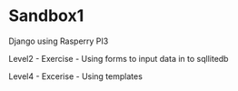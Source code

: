 # Sandbox1
 Django using Rasperry PI3


Level2 - Exercise - Using forms to input data in to sqllitedb  
    

Level4 - Excerise  - Using templates  
    

